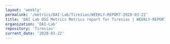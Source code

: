 ```yaml
---
layout: 'weekly'
permalink: '/metrics/DAI-Lab/Tiresias/WEEKLY-REPORT-2020-03-22'
title: 'DAI Lab OSS Metrics Metrics report for Tiresias | WEEKLY-REPORT-2020-03-22'
organization: 'DAI-Lab'
repository: 'Tiresias'
current_date: '2020-03-22'
---
```

